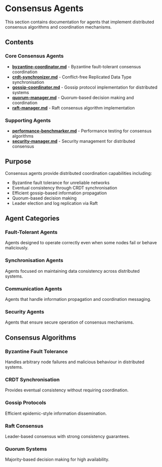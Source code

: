 # Consensus Agents

This section contains documentation for agents that implement distributed consensus algorithms and coordination mechanisms.

## Contents

### Core Consensus Agents
- **[byzantine-coordinator.md](byzantine-coordinator.md)** - Byzantine fault-tolerant consensus coordination
- **[crdt-synchronizer.md](crdt-synchronizer.md)** - Conflict-free Replicated Data Type synchronisation
- **[gossip-coordinator.md](gossip-coordinator.md)** - Gossip protocol implementation for distributed systems
- **[quorum-manager.md](quorum-manager.md)** - Quorum-based decision making and coordination
- **[raft-manager.md](raft-manager.md)** - Raft consensus algorithm implementation

### Supporting Agents
- **[performance-benchmarker.md](performance-benchmarker.md)** - Performance testing for consensus algorithms
- **[security-manager.md](security-manager.md)** - Security management for distributed consensus

## Purpose

Consensus agents provide distributed coordination capabilities including:

- Byzantine fault tolerance for unreliable networks
- Eventual consistency through CRDT synchronisation
- Efficient gossip-based information propagation
- Quorum-based decision making
- Leader election and log replication via Raft

## Agent Categories

### Fault-Tolerant Agents
Agents designed to operate correctly even when some nodes fail or behave maliciously.

### Synchronisation Agents
Agents focused on maintaining data consistency across distributed systems.

### Communication Agents
Agents that handle information propagation and coordination messaging.

### Security Agents
Agents that ensure secure operation of consensus mechanisms.

## Consensus Algorithms

### Byzantine Fault Tolerance
Handles arbitrary node failures and malicious behaviour in distributed systems.

### CRDT Synchronisation
Provides eventual consistency without requiring coordination.

### Gossip Protocols
Efficient epidemic-style information dissemination.

### Raft Consensus
Leader-based consensus with strong consistency guarantees.

### Quorum Systems
Majority-based decision making for high availability.